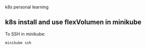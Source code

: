 k8s personal learning
## k8s install and use flexVolumen in minikube
To SSH in minikube:

```sh
minikube ssh
```
